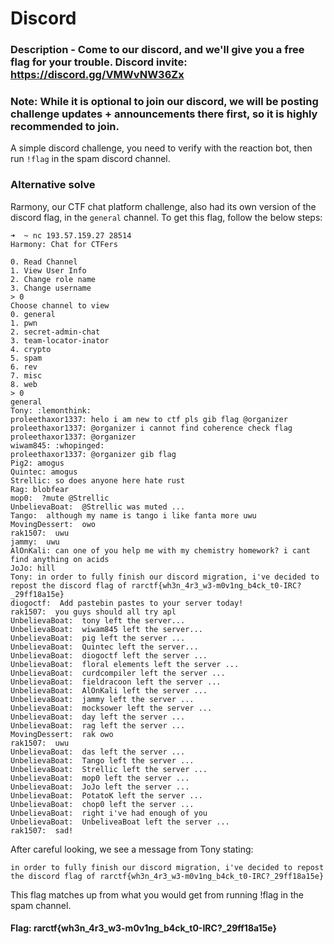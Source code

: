 # Discord

### Description - Come to our discord, and we'll give you a free flag for your trouble. Discord invite: https://discord.gg/VMWvNW36Zx

### Note: While it is optional to join our discord, we will be posting challenge updates + announcements there first, so it is highly recommended to join.

A simple discord challenge, you need to verify with the reaction bot, then run `!flag` in the spam discord channel.

### Alternative solve

Rarmony, our CTF chat platform challenge, also had its own version of the discord flag, in the `general` channel. To get this flag, follow the below steps:
```
➜  ~ nc 193.57.159.27 28514
Harmony: Chat for CTFers

0. Read Channel
1. View User Info
2. Change role name
3. Change username
> 0
Choose channel to view
0. general
1. pwn
2. secret-admin-chat
3. team-locator-inator
4. crypto
5. spam
6. rev
7. misc
8. web
> 0
general
Tony: :lemonthink:
proleethaxor1337: helo i am new to ctf pls gib flag @organizer
proleethaxor1337: @organizer i cannot find coherence check flag
proleethaxor1337: @organizer
wiwam845: :whopinged:
proleethaxor1337: @organizer gib flag
Pig2: amogus
Quintec: amogus
Strellic: so does anyone here hate rust
Rag: blobfear
mop0:  ?mute @Strellic
UnbelievaBoat:  @Strellic was muted ...
Tango:  although my name is tango i like fanta more uwu
MovingDessert:  owo
rak1507:  uwu
jammy:  uwu
AlOnKali: can one of you help me with my chemistry homework? i cant find anything on acids
JoJo: hill
Tony: in order to fully finish our discord migration, i've decided to repost the discord flag of rarctf{wh3n_4r3_w3-m0v1ng_b4ck_t0-IRC?_29ff18a15e}
diogoctf:  Add pastebin pastes to your server today!
rak1507:  you guys should all try apl
UnbelievaBoat:  tony left the server...
UnbelievaBoat:  wiwam845 left the server...
UnbelievaBoat:  pig left the server ...
UnbelievaBoat:  Quintec left the server...
UnbelievaBoat:  diogoctf left the server ...
UnbelievaBoat:  floral elements left the server ...
UnbelievaBoat:  curdcompiler left the server ...
UnbelievaBoat:  fieldracoon left the server ...
UnbelievaBoat:  AlOnKali left the server ...
UnbelievaBoat:  jammy left the server ...
UnbelievaBoat:  mocksower left the server ...
UnbelievaBoat:  day left the server ...
UnbelievaBoat:  rag left the server ...
MovingDessert:  rak owo
rak1507:  uwu
UnbelievaBoat:  das left the server ...
UnbelievaBoat:  Tango left the server ...
UnbelievaBoat:  Strellic left the server ...
UnbelievaBoat:  mop0 left the server ...
UnbelievaBoat:  JoJo left the server ...
UnbelievaBoat:  PotatoK left the server ...
UnbelievaBoat:  chop0 left the server ...
UnbelievaBoat:  right i've had enough of you
UnbelievaBoat:  UnbeliveaBoat left the server ...
rak1507:  sad!
```

After careful looking, we see a message from Tony stating:

`in order to fully finish our discord migration, i've decided to repost the discord flag of rarctf{wh3n_4r3_w3-m0v1ng_b4ck_t0-IRC?_29ff18a15e}`

This flag matches up from what you would get from running !flag in the spam channel.
#### Flag: rarctf{wh3n_4r3_w3-m0v1ng_b4ck_t0-IRC?_29ff18a15e}
